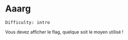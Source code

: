 # Aaarg

<pre>
Difficulty: intro
</pre>

Vous devez afficher le flag, quelque soit le moyen utilisé !